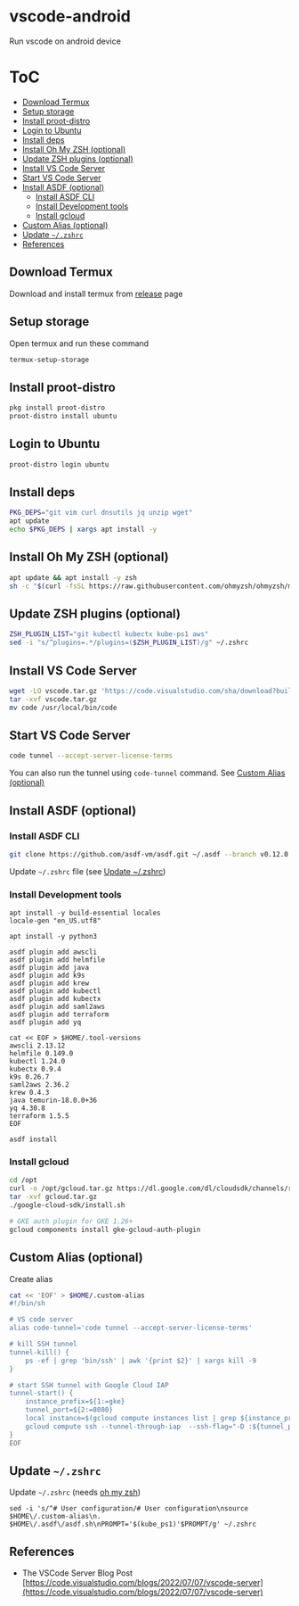 # vscode-android
Run vscode on android device


# ToC
- [Download Termux](#download-termux)
- [Setup storage](#setup-storage)
- [Install proot-distro](#install-proot-distro)
- [Login to Ubuntu](#login-to-ubuntu)
- [Install deps](#install-deps)
- [Install Oh My ZSH (optional)](#install-oh-my-zsh-optional)
- [Update ZSH plugins (optional)](#update-zsh-plugins-optional)
- [Install VS Code Server](#install-vs-code-server)
- [Start VS Code Server](#start-vs-code-server)
- [Install ASDF (optional)](#install-asdf-optional)
  - [Install ASDF CLI](#install-asdf-cli)
  - [Install Development tools](#install-development-tools)
  - [Install gcloud](#install-gcloud)
- [Custom Alias (optional)](#custom-alias-optional)
- [Update `~/.zshrc`](#update-zshrc)
- [References](#references)

## Download Termux
Download and install termux from [release](https://github.com/termux/termux-app/releases) page

## Setup storage
Open termux and run these command
```bash
termux-setup-storage
```

## Install proot-distro
```bash
pkg install proot-distro
proot-distro install ubuntu
```

## Login to Ubuntu
```bash
proot-distro login ubuntu
```

## Install deps
```bash
PKG_DEPS="git vim curl dnsutils jq unzip wget"
apt update
echo $PKG_DEPS | xargs apt install -y
```

## Install Oh My ZSH (optional)
```bash
apt update && apt install -y zsh
sh -c "$(curl -fsSL https://raw.githubusercontent.com/ohmyzsh/ohmyzsh/master/tools/install.sh)"
```

## Update ZSH plugins (optional)
```bash
ZSH_PLUGIN_LIST="git kubectl kubectx kube-ps1 aws"
sed -i "s/^plugins=.*/plugins=($ZSH_PLUGIN_LIST)/g" ~/.zshrc
```

## Install VS Code Server
```bash
wget -LO vscode.tar.gz 'https://code.visualstudio.com/sha/download?build=stable&os=cli-alpine-arm64'
tar -xvf vscode.tar.gz
mv code /usr/local/bin/code
```

## Start VS Code Server
```bash
code tunnel --accept-server-license-terms
```
You can also run the tunnel using `code-tunnel` command. See [Custom Alias (optional)](#custom-alias-optional)

## Install ASDF (optional)
### Install ASDF CLI
```bash
git clone https://github.com/asdf-vm/asdf.git ~/.asdf --branch v0.12.0
```
Update `~/.zshrc` file (see [Update ~/.zshrc](#update-zshrc))

### Install Development tools
```
apt install -y build-essential locales
locale-gen "en_US.utf8"

apt install -y python3

asdf plugin add awscli
asdf plugin add helmfile
asdf plugin add java
asdf plugin add k9s
asdf plugin add krew
asdf plugin add kubectl
asdf plugin add kubectx
asdf plugin add saml2aws
asdf plugin add terraform
asdf plugin add yq

cat << EOF > $HOME/.tool-versions
awscli 2.13.12
helmfile 0.149.0
kubectl 1.24.0
kubectx 0.9.4
k9s 0.26.7
saml2aws 2.36.2
krew 0.4.3
java temurin-18.0.0+36
yq 4.30.8
terraform 1.5.5
EOF

asdf install
```

### Install gcloud
```bash
cd /opt
curl -o /opt/gcloud.tar.gz https://dl.google.com/dl/cloudsdk/channels/rapid/downloads/google-cloud-cli-443.0.0-linux-arm.tar.gz
tar -xvf gcloud.tar.gz
./google-cloud-sdk/install.sh

# GKE auth plugin for GKE 1.26+
gcloud components install gke-gcloud-auth-plugin
```

## Custom Alias (optional)
Create alias
```bash
cat << 'EOF' > $HOME/.custom-alias
#!/bin/sh

# VS code server
alias code-tunnel='code tunnel --accept-server-license-terms'

# kill SSH tunnel
tunnel-kill() {
    ps -ef | grep 'bin/ssh' | awk '{print $2}' | xargs kill -9
}

# start SSH tunnel with Google Cloud IAP
tunnel-start() {
    instance_prefix=${1:=gke}
    tunnel_port=${2:=8080}
    local instance=$(gcloud compute instances list | grep ${instance_prefix} | head -n1 | awk '{print $1}')
    gcloud compute ssh --tunnel-through-iap  --ssh-flag="-D :${tunnel_port} -fN -o TCPKeepAlive=yes -o ServerAliveInterval=5" $instance
}
EOF
```
## Update `~/.zshrc`
Update `~/.zshrc` (needs [oh my zsh](#install-oh-my-zsh-optional))
```
sed -i 's/^# User configuration/# User configuration\nsource $HOME\/.custom-alias\n. $HOME\/.asdf\/asdf.sh\nPROMPT='$(kube_ps1)'$PROMPT/g' ~/.zshrc
```

## References
- The VSCode Server Blog Post [https://code.visualstudio.com/blogs/2022/07/07/vscode-server](https://code.visualstudio.com/blogs/2022/07/07/vscode-server)
